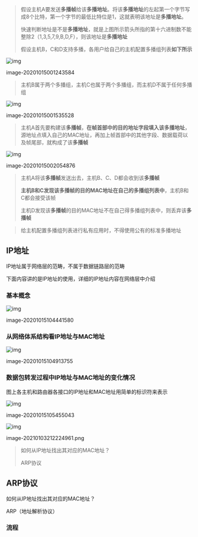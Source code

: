 > 假设主机A要发送**多播帧**给该**多播地址**。将该**多播地址**的左起第一个字节写成8个比特，第一个字节的最低比特位是1，这就表明该地址是**多播地址**。
>
> 快速判断地址是不是**多播地址**，就是上图所示箭头所指的第十六进制数不能整除2（1,3,5,7,9,B,D,F），则该地址是**多播地址**
>
> 假设主机B，C和D支持多播，各用户给自己的主机配置多播组列表**如下所示**



![img](https:////upload-images.jianshu.io/upload_images/24878825-f274d401c24ad4d4.png?imageMogr2/auto-orient/strip|imageView2/2/w/1200/format/webp)

image-20201015001243584

> 主机B属于两个多播组，主机C也属于两个多播组，而主机D不属于任何多播组



![img](https:////upload-images.jianshu.io/upload_images/24878825-1d6c26260c21ba6a.png?imageMogr2/auto-orient/strip|imageView2/2/w/1200/format/webp)

image-20201015001535528

> 主机A首先要构建该**多播帧**，**在帧首部中的目的地址字段填入该多播地址**，源地址点填入自己的MAC地址，再加上帧首部中的其他字段、数据载荷以及帧尾部，就构成了该**多播帧**



![img](https:////upload-images.jianshu.io/upload_images/24878825-70e6e705d20e5c20.png?imageMogr2/auto-orient/strip|imageView2/2/w/1200/format/webp)

image-20201015002054876

> 主机A将该**多播帧**发送出去，主机B、C、D都会收到该**多播帧**
>
> **主机B和C发现该多播帧的目的MAC地址在自己的多播组列表中**，主机B和C都会接受该帧
>
> 主机D发现该**多播帧**的目的MAC地址不在自己得多播组列表中，则丢弃该**多播帧**

> 给主机配置多播组列表进行私有应用时，不得使用公有的标准多播地址

## IP地址

IP地址属于网络层的范畴，不属于数据链路层的范畴

下面内容讲的是IP地址的使用，详细的IP地址内容在网络层中介绍

### 基本概念



![img](https:////upload-images.jianshu.io/upload_images/24878825-597f8c69867e595b.png?imageMogr2/auto-orient/strip|imageView2/2/w/1200/format/webp)

image-20201015104441580

### 从网络体系结构看IP地址与MAC地址



![img](https:////upload-images.jianshu.io/upload_images/24878825-407cbc74e63b0e50.png?imageMogr2/auto-orient/strip|imageView2/2/w/1200/format/webp)

image-20201015104913755

### 数据包转发过程中IP地址与MAC地址的变化情况

图上各主机和路由器各接口的IP地址和MAC地址用简单的标识符来表示



![img](https:////upload-images.jianshu.io/upload_images/24878825-77c204bc8181b3ed.png?imageMogr2/auto-orient/strip|imageView2/2/w/1200/format/webp)

image-20201015105455043



![img](https:////upload-images.jianshu.io/upload_images/24878825-f12548de1d3cebe1.png?imageMogr2/auto-orient/strip|imageView2/2/w/1200/format/webp)

image-20210103212224961.png

> 如何从IP地址找出其对应的MAC地址？
>
> ARP协议

## ARP协议

如何从IP地址找出其对应的MAC地址？

ARP（地址解析协议）

### 流程